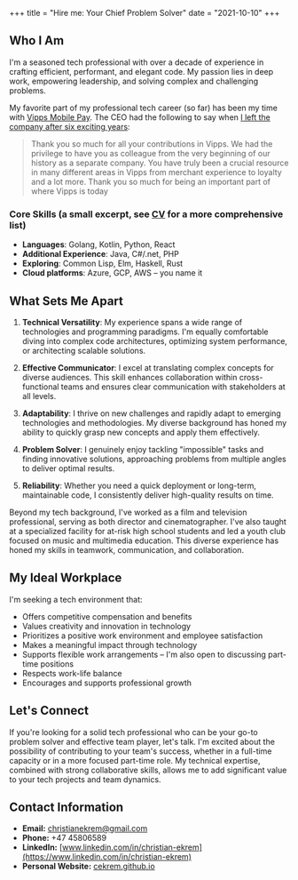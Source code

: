 +++
title = "Hire me: Your Chief Problem Solver"
date = "2021-10-10"
+++

## Who I Am

I'm a seasoned tech professional with over a decade of experience in crafting efficient, performant, and elegant code. My passion lies in deep work, empowering leadership, and solving complex and challenging problems.

My favorite part of my professional tech career (so far) has been my time with [Vipps Mobile Pay](https://vippsmobilepay.com). The CEO had the following to say when [I left the company after six exciting years](https://www.linkedin.com/feed/update/urn:li:activity:7233757597424615424?commentUrn=urn%3Ali%3Acomment%3A%28activity%3A7233757597424615424%2C7234097920667435012%29&dashCommentUrn=urn%3Ali%3Afsd_comment%3A%287234097920667435012%2Curn%3Ali%3Aactivity%3A7233757597424615424%29):

> Thank you so much for all your contributions in Vipps. We had the privilege to have you as colleague from the very beginning of our history as a separate company. You have truly been a crucial resource in many different areas in Vipps from merchant experience to loyalty and a lot more. Thank you so much for being an important part of where Vipps is today

### Core Skills (a small excerpt, see [CV](/cv.pdf) for a more comprehensive list)

- **Languages**: Golang, Kotlin, Python, React
- **Additional Experience**: Java, C#/.net, PHP
- **Exploring**: Common Lisp, Elm, Haskell, Rust
- **Cloud platforms**: Azure, GCP, AWS – you name it

## What Sets Me Apart

1. **Technical Versatility**: My experience spans a wide range of technologies and programming paradigms. I'm equally comfortable diving into complex code architectures, optimizing system performance, or architecting scalable solutions.

2. **Effective Communicator**: I excel at translating complex concepts for diverse audiences. This skill enhances collaboration within cross-functional teams and ensures clear communication with stakeholders at all levels.

3. **Adaptability**: I thrive on new challenges and rapidly adapt to emerging technologies and methodologies. My diverse background has honed my ability to quickly grasp new concepts and apply them effectively.

4. **Problem Solver**: I genuinely enjoy tackling "impossible" tasks and finding innovative solutions, approaching problems from multiple angles to deliver optimal results.

5. **Reliability**: Whether you need a quick deployment or long-term, maintainable code, I consistently deliver high-quality results on time.

Beyond my tech background, I've worked as a film and television professional, serving as both director and cinematographer. I've also taught at a specialized facility for at-risk high school students and led a youth club focused on music and multimedia education. This diverse experience has honed my skills in teamwork, communication, and collaboration.

## My Ideal Workplace

I'm seeking a tech environment that:

- Offers competitive compensation and benefits
- Values creativity and innovation in technology
- Prioritizes a positive work environment and employee satisfaction
- Makes a meaningful impact through technology
- Supports flexible work arrangements – I'm also open to discussing part-time positions
- Respects work-life balance
- Encourages and supports professional growth

## Let's Connect

If you're looking for a solid tech professional who can be your go-to problem solver and effective team player, let's talk. I'm excited about the possibility of contributing to your team's success, whether in a full-time capacity or in a more focused part-time role. My technical expertise, combined with strong collaborative skills, allows me to add significant value to your tech projects and team dynamics.

## Contact Information

- **Email:** <christianekrem@gmail.com>
- **Phone:** +47 45806589
- **LinkedIn:** [www.linkedin.com/in/christian-ekrem](https://www.linkedin.com/in/christian-ekrem)
- **Personal Website:** [cekrem.github.io](https://cekrem.github.io)
